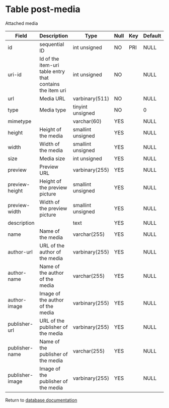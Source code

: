 Table post-media
===========
Attached media

| Field           | Description                                               | Type              | Null | Key | Default | Extra          |    
| --------------- | --------------------------------------------------------- | ----------------- | ---- | --- | ------- | -------------- |    
| id              | sequential ID                                             | int unsigned      | NO   | PRI | NULL    | auto_increment |    
| uri-id          | Id of the item-uri table entry that contains the item uri | int unsigned      | NO   |     | NULL    |                |    
| url             | Media URL                                                 | varbinary(511)    | NO   |     | NULL    |                |    
| type            | Media type                                                | tinyint unsigned  | NO   |     | 0       |                |    
| mimetype        |                                                           | varchar(60)       | YES  |     | NULL    |                |    
| height          | Height of the media                                       | smallint unsigned | YES  |     | NULL    |                |    
| width           | Width of the media                                        | smallint unsigned | YES  |     | NULL    |                |    
| size            | Media size                                                | int unsigned      | YES  |     | NULL    |                |    
| preview         | Preview URL                                               | varbinary(255)    | YES  |     | NULL    |                |    
| preview-height  | Height of the preview picture                             | smallint unsigned | YES  |     | NULL    |                |    
| preview-width   | Width of the preview picture                              | smallint unsigned | YES  |     | NULL    |                |    
| description     |                                                           | text              | YES  |     | NULL    |                |    
| name            | Name of the media                                         | varchar(255)      | YES  |     | NULL    |                |    
| author-url      | URL of the author of the media                            | varbinary(255)    | YES  |     | NULL    |                |    
| author-name     | Name of the author of the media                           | varchar(255)      | YES  |     | NULL    |                |    
| author-image    | Image of the author of the media                          | varbinary(255)    | YES  |     | NULL    |                |    
| publisher-url   | URL of the publisher of the media                         | varbinary(255)    | YES  |     | NULL    |                |    
| publisher-name  | Name of the publisher of the media                        | varchar(255)      | YES  |     | NULL    |                |    
| publisher-image | Image of the publisher of the media                       | varbinary(255)    | YES  |     | NULL    |                |    

Return to [database documentation](help/database)

